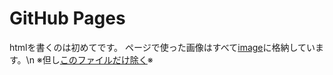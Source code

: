 # GitHub Pages
htmlを書くのは初めてです。
ページで使った画像はすべて[image](https://github.com/Nanogy98/Nanogy98.github.io/tree/main/image)に格納しています。\n
※但し[このファイルだけ除く](https://github.com/Nanogy98/Nanogy98.github.io/tree/main/KainBot_img)※
